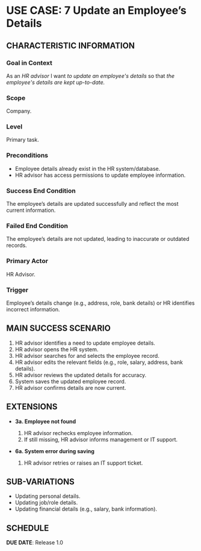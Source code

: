 # USE CASE: 7 Update an Employee’s Details

## CHARACTERISTIC INFORMATION

### Goal in Context
As an *HR advisor* I want *to update an employee's details* so that *the employee's details are kept up-to-date.*

### Scope
Company.

### Level
Primary task.

### Preconditions
- Employee details already exist in the HR system/database.
- HR advisor has access permissions to update employee information.

### Success End Condition
The employee’s details are updated successfully and reflect the most current information.

### Failed End Condition
The employee’s details are not updated, leading to inaccurate or outdated records.

### Primary Actor
HR Advisor.

### Trigger
Employee’s details change (e.g., address, role, bank details) or HR identifies incorrect information.

## MAIN SUCCESS SCENARIO

1. HR advisor identifies a need to update employee details.
2. HR advisor opens the HR system.
3. HR advisor searches for and selects the employee record.
4. HR advisor edits the relevant fields (e.g., role, salary, address, bank details).
5. HR advisor reviews the updated details for accuracy.
6. System saves the updated employee record.
7. HR advisor confirms details are now current.

## EXTENSIONS

- **3a. Employee not found**
    1. HR advisor rechecks employee information.
    2. If still missing, HR advisor informs management or IT support.

- **6a. System error during saving**
    1. HR advisor retries or raises an IT support ticket.

## SUB-VARIATIONS
- Updating personal details.
- Updating job/role details.
- Updating financial details (e.g., salary, bank information).

## SCHEDULE
**DUE DATE**: Release 1.0  
